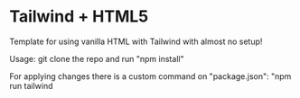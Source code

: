 # Tailwind + HTML5

Template for using vanilla HTML with Tailwind with almost no setup!

Usage: git clone the repo and run "npm install"

For applying changes there is a custom command on "package.json": "npm run tailwind
